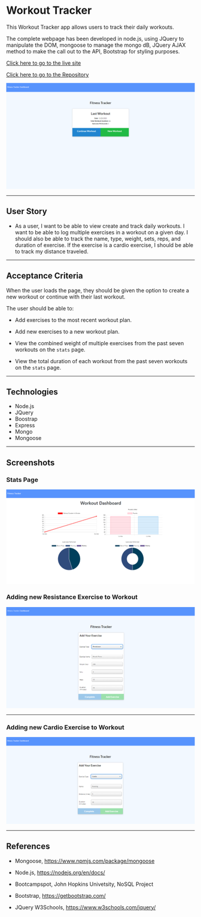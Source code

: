 # Workout Tracker 

This Workout Tracker app allows users to track their daily workouts.  

The complete webpage has been developed in node.js, using JQuery to manipulate the DOM, mongoose to manage the mongo dB, JQuery AJAX method to make the call out to the API, Bootstrap for styling purposes.

[Click here to go to the live site](https://)

[Click here to go to the Repository](https://github.com/chernanma/Workout-Tracker)



![picture](./public/images/mainpage.png)

---

## User Story

* As a user, I want to be able to view create and track daily workouts. I want to be able to log multiple exercises in a workout on a given day. I should also be able to track the name, type, weight, sets, reps, and duration of exercise. If the exercise is a cardio exercise, I should be able to track my distance traveled.

---

## Acceptance Criteria

When the user loads the page, they should be given the option to create a new workout or continue with their last workout.

The user should be able to:

  * Add exercises to the most recent workout plan.

  * Add new exercises to a new workout plan.

  * View the combined weight of multiple exercises from the past seven workouts on the `stats` page.

  * View the total duration of each workout from the past seven workouts on the `stats` page.
---
## Technologies

- Node.js
- JQuery
- Boostrap
- Express
- Mongo
- Mongoose

---

## Screenshots

### Stats Page

![picture](./public/images/statspage.png)

### Adding new Resistance Exercise to Workout

![picture](./public/images/resistancepage.png)

---

### Adding new Cardio Exercise to Workout

![picture](./public/images/cardiopage.png)

---
## References

- Mongoose, https://www.npmjs.com/package/mongoose

- Node.js, https://nodejs.org/en/docs/

- Bootcampspot, John Hopkins Univetsity, NoSQL Project 

- Bootstrap, https://getbootstrap.com/

- JQuery W3Schools, https://www.w3schools.com/jquery/


